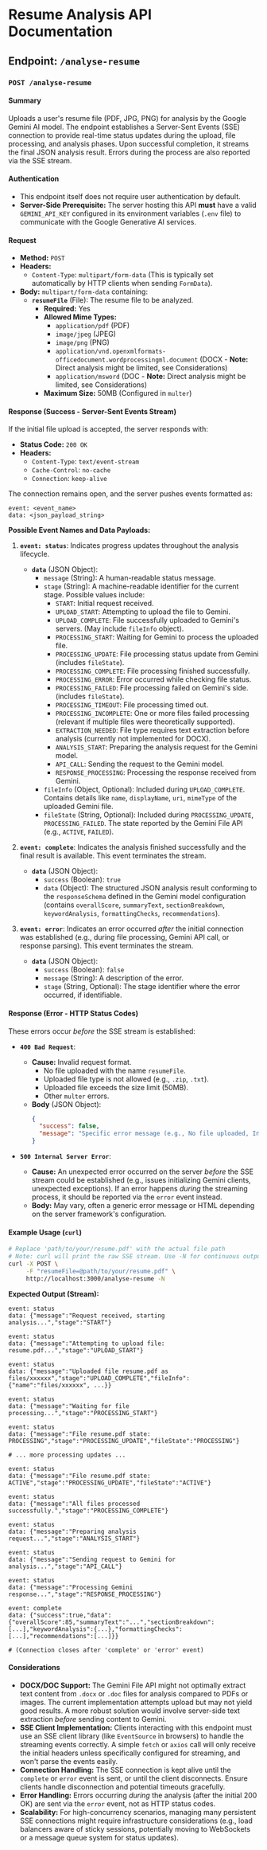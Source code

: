 
# **Resume Analysis API Documentation**

## Endpoint: `/analyse-resume`

### **`POST /analyse-resume`**

#### **Summary**

Uploads a user's resume file (PDF, JPG, PNG) for analysis by the Google Gemini AI model. The endpoint establishes a Server-Sent Events (SSE) connection to provide real-time status updates during the upload, file processing, and analysis phases. Upon successful completion, it streams the final JSON analysis result. Errors during the process are also reported via the SSE stream.

#### **Authentication**

*   This endpoint itself does not require user authentication by default.
*   **Server-Side Prerequisite:** The server hosting this API **must** have a valid `GEMINI_API_KEY` configured in its environment variables (`.env` file) to communicate with the Google Generative AI services.

#### **Request**

*   **Method:** `POST`
*   **Headers:**
    *   `Content-Type`: `multipart/form-data` (This is typically set automatically by HTTP clients when sending `FormData`).
*   **Body:** `multipart/form-data` containing:
    *   **`resumeFile`** (File): The resume file to be analyzed.
        *   **Required:** Yes
        *   **Allowed Mime Types:**
            *   `application/pdf` (PDF)
            *   `image/jpeg` (JPEG)
            *   `image/png` (PNG)
            *   `application/vnd.openxmlformats-officedocument.wordprocessingml.document` (DOCX - **Note:** Direct analysis might be limited, see Considerations)
            *   `application/msword` (DOC - **Note:** Direct analysis might be limited, see Considerations)
        *   **Maximum Size:** 50MB (Configured in `multer`)

#### **Response (Success - Server-Sent Events Stream)**

If the initial file upload is accepted, the server responds with:

*   **Status Code:** `200 OK`
*   **Headers:**
    *   `Content-Type`: `text/event-stream`
    *   `Cache-Control`: `no-cache`
    *   `Connection`: `keep-alive`

The connection remains open, and the server pushes events formatted as:

```
event: <event_name>
data: <json_payload_string>

```

**Possible Event Names and Data Payloads:**

1.  **`event: status`**: Indicates progress updates throughout the analysis lifecycle.
    *   **`data`** (JSON Object):
        *   `message` (String): A human-readable status message.
        *   `stage` (String): A machine-readable identifier for the current stage. Possible values include:
            *   `START`: Initial request received.
            *   `UPLOAD_START`: Attempting to upload the file to Gemini.
            *   `UPLOAD_COMPLETE`: File successfully uploaded to Gemini's servers. (May include `fileInfo` object).
            *   `PROCESSING_START`: Waiting for Gemini to process the uploaded file.
            *   `PROCESSING_UPDATE`: File processing status update from Gemini (includes `fileState`).
            *   `PROCESSING_COMPLETE`: File processing finished successfully.
            *   `PROCESSING_ERROR`: Error occurred while checking file status.
            *   `PROCESSING_FAILED`: File processing failed on Gemini's side. (includes `fileState`).
            *   `PROCESSING_TIMEOUT`: File processing timed out.
            *   `PROCESSING_INCOMPLETE`: One or more files failed processing (relevant if multiple files were theoretically supported).
            *   `EXTRACTION_NEEDED`: File type requires text extraction before analysis (currently not implemented for DOCX).
            *   `ANALYSIS_START`: Preparing the analysis request for the Gemini model.
            *   `API_CALL`: Sending the request to the Gemini model.
            *   `RESPONSE_PROCESSING`: Processing the response received from Gemini.
        *   `fileInfo` (Object, Optional): Included during `UPLOAD_COMPLETE`. Contains details like `name`, `displayName`, `uri`, `mimeType` of the uploaded Gemini file.
        *   `fileState` (String, Optional): Included during `PROCESSING_UPDATE`, `PROCESSING_FAILED`. The state reported by the Gemini File API (e.g., `ACTIVE`, `FAILED`).

2.  **`event: complete`**: Indicates the analysis finished successfully and the final result is available. This event terminates the stream.
    *   **`data`** (JSON Object):
        *   `success` (Boolean): `true`
        *   `data` (Object): The structured JSON analysis result conforming to the `responseSchema` defined in the Gemini model configuration (contains `overallScore`, `summaryText`, `sectionBreakdown`, `keywordAnalysis`, `formattingChecks`, `recommendations`).

3.  **`event: error`**: Indicates an error occurred *after* the initial connection was established (e.g., during file processing, Gemini API call, or response parsing). This event terminates the stream.
    *   **`data`** (JSON Object):
        *   `success` (Boolean): `false`
        *   `message` (String): A description of the error.
        *   `stage` (String, Optional): The stage identifier where the error occurred, if identifiable.

#### **Response (Error - HTTP Status Codes)**

These errors occur *before* the SSE stream is established:

*   **`400 Bad Request`**:
    *   **Cause:** Invalid request format.
        *   No file uploaded with the name `resumeFile`.
        *   Uploaded file type is not allowed (e.g., `.zip`, `.txt`).
        *   Uploaded file exceeds the size limit (50MB).
        *   Other `multer` errors.
    *   **Body** (JSON Object):
        ```json
        {
          "success": false,
          "message": "Specific error message (e.g., No file uploaded, Invalid file type, File too large)"
        }
        ```

*   **`500 Internal Server Error`**:
    *   **Cause:** An unexpected error occurred on the server *before* the SSE stream could be established (e.g., issues initializing Gemini clients, unexpected exceptions). If an error happens *during* the streaming process, it should be reported via the `error` event instead.
    *   **Body:** May vary, often a generic error message or HTML depending on the server framework's configuration.

#### **Example Usage (`curl`)**

```bash
# Replace 'path/to/your/resume.pdf' with the actual file path
# Note: curl will print the raw SSE stream. Use -N for continuous output.
curl -X POST \
     -F "resumeFile=@path/to/your/resume.pdf" \
     http://localhost:3000/analyse-resume -N
```

**Expected Output (Stream):**

```
event: status
data: {"message":"Request received, starting analysis...","stage":"START"}

event: status
data: {"message":"Attempting to upload file: resume.pdf...","stage":"UPLOAD_START"}

event: status
data: {"message":"Uploaded file resume.pdf as files/xxxxxx","stage":"UPLOAD_COMPLETE","fileInfo":{"name":"files/xxxxxx", ...}}

event: status
data: {"message":"Waiting for file processing...","stage":"PROCESSING_START"}

event: status
data: {"message":"File resume.pdf state: PROCESSING","stage":"PROCESSING_UPDATE","fileState":"PROCESSING"}

# ... more processing updates ...

event: status
data: {"message":"File resume.pdf state: ACTIVE","stage":"PROCESSING_UPDATE","fileState":"ACTIVE"}

event: status
data: {"message":"All files processed successfully.","stage":"PROCESSING_COMPLETE"}

event: status
data: {"message":"Preparing analysis request...","stage":"ANALYSIS_START"}

event: status
data: {"message":"Sending request to Gemini for analysis...","stage":"API_CALL"}

event: status
data: {"message":"Processing Gemini response...","stage":"RESPONSE_PROCESSING"}

event: complete
data: {"success":true,"data":{"overallScore":85,"summaryText":"...","sectionBreakdown":[...],"keywordAnalysis":{...},"formattingChecks":[...],"recommendations":[...]}}

# (Connection closes after 'complete' or 'error' event)
```

#### **Considerations**

*   **DOCX/DOC Support:** The Gemini File API might not optimally extract text content from `.docx` or `.doc` files for analysis compared to PDFs or images. The current implementation attempts upload but may not yield good results. A more robust solution would involve server-side text extraction *before* sending content to Gemini.
*   **SSE Client Implementation:** Clients interacting with this endpoint must use an SSE client library (like `EventSource` in browsers) to handle the streaming events correctly. A simple `fetch` or `axios` call will only receive the initial headers unless specifically configured for streaming, and won't parse the events easily.
*   **Connection Handling:** The SSE connection is kept alive until the `complete` or `error` event is sent, or until the client disconnects. Ensure clients handle disconnection and potential timeouts gracefully.
*   **Error Handling:** Errors occurring *during* the analysis (after the initial 200 OK) are sent via the `error` event, not as HTTP status codes.
*   **Scalability:** For high-concurrency scenarios, managing many persistent SSE connections might require infrastructure considerations (e.g., load balancers aware of sticky sessions, potentially moving to WebSockets or a message queue system for status updates).
